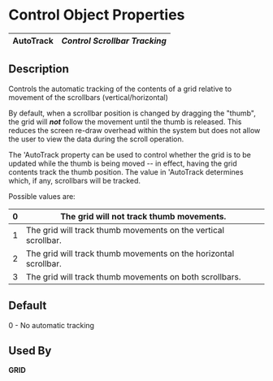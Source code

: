 # Control Object Properties

**AutoTrack** |  **_Control Scrollbar Tracking_**  
---|---  
  
## Description

Controls the automatic tracking of the contents of a grid relative to movement of the scrollbars (vertical/horizontal)

By default, when a scrollbar position is changed by dragging the "thumb", the grid will **_not_** follow the movement until the thumb is released. This reduces the screen re-draw overhead within the system but does not allow the user to view the data during the scroll operation.

The 'AutoTrack property can be used to control whether the grid is to be updated while the thumb is being moved -- in effect, having the grid contents track the thumb position. The value in 'AutoTrack determines which, if any, scrollbars will be tracked.

Possible values are:

0 |  The grid will not track thumb movements.  
---|---  
1 |  The grid will track thumb movements on the vertical scrollbar.  
2 |  The grid will track thumb movements on the horizontal scrollbar.  
3 |  The grid will track thumb movements on both scrollbars.  
  
## Default 

0 - No automatic tracking

## Used By 

**GRID**
